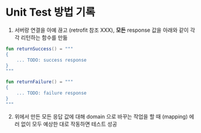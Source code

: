# Unit Test 방법 기록
 
1. 서버랑 연결을 아예 끊고 (retrofit 참조 XXX), **모든** response 값을 아래와 같이 각각 리턴하는 함수를 만듦

```kotlin
fun returnSuccess() = """
{
    ... TODO: success response
}
"""

fun returnFailure() = """
{
    ... TODO: failure response
}
"""
```

2. 위에서 만든 모든 응답 값에 대해 domain 으로 바꾸는 작업을 할 때 (mapping) 에러 없이 모두 예상한 대로 작동하면 테스트 성공
